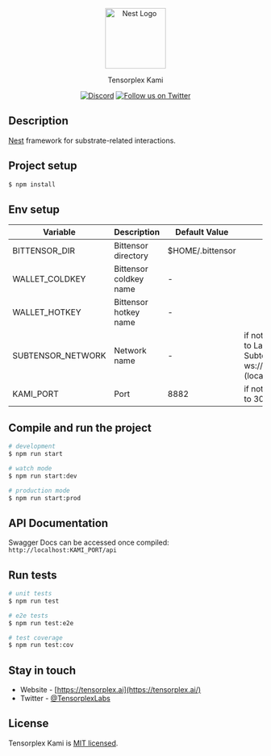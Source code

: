 <p align="center">
  <a href="http://nestjs.com/" target="blank"><img src="https://nestjs.com/img/logo-small.svg" width="120" alt="Nest Logo" /></a>
</p>

[circleci-image]: https://img.shields.io/circleci/build/github/nestjs/nest/master?token=abc123def456
[circleci-url]: https://circleci.com/gh/nestjs/nest

  <p align="center">Tensorplex Kami</p>
    <p align="center">
<a href="https://discord.gg/RBNrKgtBhz" target="_blank"><img src="https://img.shields.io/badge/discord-online-brightgreen.svg" alt="Discord"/></a>
  <a href="https://x.com/TensorplexLabs" target="_blank"><img src="https://img.shields.io/twitter/follow/nestframework.svg?style=social&label=Follow" alt="Follow us on Twitter"></a>
</p>
  <!--[![Backers on Open Collective](https://opencollective.com/nest/backers/badge.svg)](https://opencollective.com/nest#backer)
  [![Sponsors on Open Collective](https://opencollective.com/nest/sponsors/badge.svg)](https://opencollective.com/nest#sponsor)-->

## Description

[Nest](https://github.com/nestjs/nest) framework for substrate-related interactions.

## Project setup

```bash
$ npm install
```

## Env setup
| Variable            | Description                                                       | Default Value                               | Remarks                                                                                                                                                     |
| ------------------- | ----------------------------------------------------------------- | ------------------------------------------- | ----------------------------------------------------------------------------------------------------------------------------------------------------------- |
| BITTENSOR_DIR       | Bittensor directory                                               | $HOME/.bittensor                            |                                                                                                                                                             |
| WALLET_COLDKEY      | Bittensor coldkey name                                            | -                                           |                                                                                                                                                             |
| WALLET_HOTKEY       | Bittensor hotkey name                                             | -                                           |                                                                                                                                                             |                                                                                                                       |
| SUBTENSOR_NETWORK   | Network name                                                      | -                                     | if not set, falls back to Latent Holdings Subtensor <br> ws://localhost:9944 (local subtensor)                                                                                             |
| KAMI_PORT   | Port                                                      | 8882                                     | if not set, falls back to 3000                           



## Compile and run the project

```bash
# development
$ npm run start

# watch mode
$ npm run start:dev

# production mode
$ npm run start:prod
```

## API Documentation
Swagger Docs can be accessed once compiled: ```http://localhost:KAMI_PORT/api```

## Run tests

```bash
# unit tests
$ npm run test

# e2e tests
$ npm run test:e2e

# test coverage
$ npm run test:cov
```

## Stay in touch

- Website - [https://tensorplex.ai](https://tensorplex.ai/)
- Twitter - [@TensorplexLabs](https://x.com/TensorplexLabs)

## License

Tensorplex Kami is [MIT licensed](https://github.com/nestjs/nest/blob/master/LICENSE).
